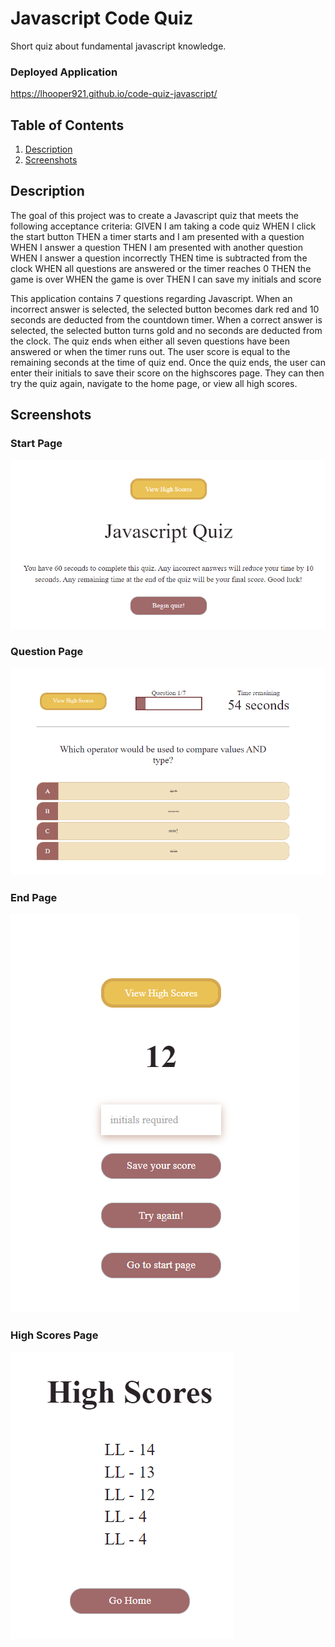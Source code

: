 # Javascript Code Quiz
Short quiz about fundamental javascript knowledge.

### Deployed Application  
https://lhooper921.github.io/code-quiz-javascript/

## Table of Contents
1. [Description](#description)
2. [Screenshots](#screenshots)

## Description
The goal of this project was to create a Javascript quiz that meets the following acceptance criteria:
GIVEN I am taking a code quiz
WHEN I click the start button
THEN a timer starts and I am presented with a question
WHEN I answer a question
THEN I am presented with another question
WHEN I answer a question incorrectly
THEN time is subtracted from the clock
WHEN all questions are answered or the timer reaches 0
THEN the game is over
WHEN the game is over
THEN I can save my initials and score

This application contains 7 questions regarding Javascript. When an incorrect answer is selected, the selected button becomes dark red and 10 seconds are deducted from the countdown timer. When a correct answer is selected, the selected button turns gold and no seconds are deducted from the clock. The quiz ends when either all seven questions have been answered or when the timer runs out. The user score is equal to the remaining seconds at the time of quiz end. Once the quiz ends, the user can enter their initials to save their score on the highscores page. They can then try the quiz again, navigate to the home page, or view all high scores.

## Screenshots

### Start Page

![Start Page](https://github.com/lhooper921/code-quiz-javascript/blob/master/Assets/images/startScreen.PNG)

### Question Page

![Question Page](https://github.com/lhooper921/code-quiz-javascript/blob/master/Assets/images/questionPage.PNG)

### End Page

![End Page](https://github.com/lhooper921/code-quiz-javascript/blob/master/Assets/images/endPage.PNG)

### High Scores Page

![High Scores Page](https://github.com/lhooper921/code-quiz-javascript/blob/master/Assets/images/highscorePage.PNG)



